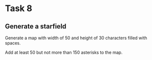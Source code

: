 # Task 8

## Generate a starfield
Generate a map with width of 50 and height of 30 characters filled with spaces.

Add at least 50 but not more than 150 asterisks to the map.